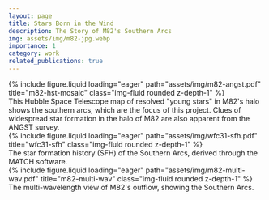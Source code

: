 ```yaml
---
layout: page
title: Stars Born in the Wind
description: The Story of M82's Southern Arcs
img: assets/img/m82-jpg.webp
importance: 1
category: work
related_publications: true
---
```


<div class="row">
    <div class="col-sm mt-3 mt-md-0">
        {% include figure.liquid loading="eager" path="assets/img/m82-angst.pdf" title="m82-hst-mosaic" class="img-fluid rounded z-depth-1" %}
    </div>
</div>
<div class="caption">
    This Hubble Space Telescope map of resolved "young stars" in M82's halo shows the southern arcs, which are the focus of this project. Clues of widespread star formation in the halo of M82 are also apparent from the ANGST survey.
</div>

<div class="row">
    <div class="col-sm mt-3 mt-md-0">
        {% include figure.liquid loading="eager" path="assets/img/wfc31-sfh.pdf" title="wfc31-sfh" class="img-fluid rounded z-depth-1" %}
    </div>
</div>
<div class="caption">
    The star formation history (SFH) of the Southern Arcs, derived through the MATCH software.
</div>

<div class="row">
    <div class="col-sm mt-3 mt-md-0">
        {% include figure.liquid loading="eager" path="assets/img/m82-multi-wav.pdf" title="m82-multi-wav" class="img-fluid rounded z-depth-1" %}
    </div>
</div>
<div class="caption">
    The multi-wavelength view of M82's outflow, showing the Southern Arcs.
</div>


